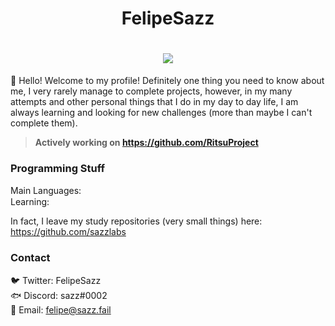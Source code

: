 <h1 align="center">
  FelipeSazz
</h1>

<h1 align="center">
<img src="https://github-readme-stats.vercel.app/api?username=Sazzo&theme=dark&show_icons=true">
</h1>

👋 Hello! Welcome to my profile! Definitely one thing you need to know about me, I very rarely manage to complete projects, however, in my many attempts and other personal things that I do in my day to day life, I am always learning and looking for new challenges (more than maybe I can't complete them).

> **Actively working on https://github.com/RitsuProject**

### Programming Stuff
Main Languages: <img src="https://upload.wikimedia.org/wikipedia/commons/thumb/9/99/Unofficial_JavaScript_logo_2.svg/1200px-Unofficial_JavaScript_logo_2.svg.png" width=15px height=15px >
<br>
Learning: <img src="https://www.cbronline.com/wp-content/uploads/2018/12/kotlin.png" width=15px height=15px>

In fact, I leave my study repositories (very small things) here: https://github.com/sazzlabs

### Contact
🐦 Twitter: FelipeSazz
<br>
🐟 Discord: sazz#0002
<br>
📩 Email: felipe@sazz.fail
